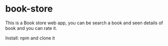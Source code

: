 # book-store
This is a Book store web app, you can be search a book and seen details of book and you can rate it.

Install: npm and clone it
